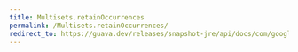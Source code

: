 ```yaml
---
title: Multisets.retainOccurrences
permalink: /Multisets.retainOccurrences/
redirect_to: https://guava.dev/releases/snapshot-jre/api/docs/com/google/common/collect/Multisets.html#retainOccurrences-com.google.common.collect.Multiset-com.google.common.collect.Multiset-
---
```

